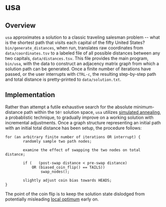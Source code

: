 # usa


## Overview

`usa` approximates a solution to a classic traveling salesman problem -- what is the shortest path that visits each capital of the fifty United States?
`bin/generate_distances`, when run, translates raw coordinates from `data/coordinates.tsv` to a labeled file of all possible distances between any two capitals, `data/distances.tsv`.
This file provides the main program, `bin/usa`, with the data to construct an adjacency matrix graph from which a solution path can be generated.
Once a finite number of iterations have passed, or the user interrupts with `CTRL-c`, the resulting step-by-step path and total distance is pretty-printed to `data/solution.txt`.


## Implementation

Rather than attempt a futile exhaustive search for the absolute minimum-distance path within the `50!` solution space, `usa` utilizes [simulated annealing](https://en.wikipedia.org/wiki/Simulated_annealing), a probablistic technique, to gradually improve on a working solution with incremental adjustments.
Once a graph structure representing an initial path with an initial total distance has been setup, the procedure follows:
```
for (an arbitrary finite number of iterations OR interrupt) {
        randomly sample two path nodes;

        examine the effect of swapping the two nodes on total distance;

        if (   (post-swap distance < pre-swap distance)
            OR (biased_coin_flip() == TAILS))
                swap_nodes();

        slightly adjust coin bias towards HEADS;
}
```
The point of the coin flip is to keep the solution state dislodged from potentially misleading [local optimum](https://en.wikipedia.org/wiki/Hill_climbing) early on.
